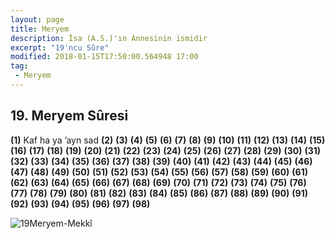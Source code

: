 ```yaml
---
layout: page
title: Meryem
description: İsa (A.S.)'ın Annesinin ismidir
excerpt: "19'ncu Sûre"
modified: 2018-01-15T17:50:00.564948 17:00
tag: 
 - Meryem
---
```


## 19. Meryem Sûresi

**(1)** Kaf ha ya ’ayn sad
**(2)** 
**(3)** 
**(4)** 
**(5)** 
**(6)** 
**(7)** 
**(8)** 
**(9)** 
**(10)** 
**(11)** 
**(12)** 
**(13)** 
**(14)** 
**(15)** 
**(16)** 
**(17)** 
**(18)** 
**(19)** 
**(20)** 
**(21)** 
**(22)** 
**(23)** 
**(24)** 
**(25)** 
**(26)** 
**(27)** 
**(28)** 
**(29)** 
**(30)** 
**(31)** 
**(32)** 
**(33)** 
**(34)** 
**(35)** 
**(36)** 
**(37)** 
**(38)** 
**(39)** 
**(40)** 
**(41)** 
**(42)** 
**(43)** 
**(44)** 
**(45)** 
**(46)** 
**(47)** 
**(48)** 
**(49)** 
**(50)** 
**(51)** 
**(52)** 
**(53)** 
**(54)** 
**(55)** 
**(56)** 
**(57)** 
**(58)** 
**(59)** 
**(60)** 
**(61)** 
**(62)** 
**(63)** 
**(64)** 
**(65)** 
**(66)** 
**(67)** 
**(68)** 
**(69)** 
**(70)** 
**(71)** 
**(72)** 
**(73)** 
**(74)** 
**(75)** 
**(76)** 
**(77)** 
**(78)** 
**(79)** 
**(80)** 
**(81)** 
**(82)** 
**(83)** 
**(84)** 
**(85)** 
**(86)** 
**(87)**
**(88)** 
**(89)** 
**(90)** 
**(91)**
**(92)** 
**(93)** 
**(94)** 
**(95)** 
**(96)** 
**(97)** 
**(98)** 

![19Meryem-Mekkî]({{site.url}}/images/ayrac-muhur.png)
